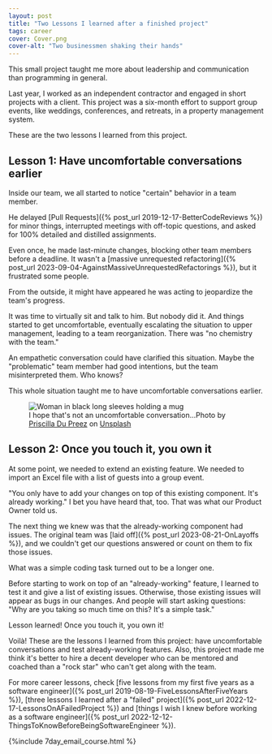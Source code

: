 ```yaml
---
layout: post
title: "Two Lessons I learned after a finished project"
tags: career
cover: Cover.png
cover-alt: "Two businessmen shaking their hands" 
---
```


This small project taught me more about leadership and communication than programming in general.

Last year, I worked as an independent contractor and engaged in short projects with a client. This project was a six-month effort to support group events, like weddings, conferences, and retreats, in a property management system.

These are the two lessons I learned from this project.

## Lesson 1: Have uncomfortable conversations earlier

Inside our team, we all started to notice "certain" behavior in a team member.

He delayed [Pull Requests]({% post_url 2019-12-17-BetterCodeReviews %}) for minor things, interrupted meetings with off-topic questions, and asked for 100% detailed and distilled assignments.

Even once, he made last-minute changes, blocking other team members before a deadline. It wasn't a [massive unrequested refactoring]({% post_url 2023-09-04-AgainstMassiveUnrequestedRefactorings %}), but it frustrated some people.

From the outside, it might have appeared he was acting to jeopardize the team's progress.

It was time to virtually sit and talk to him. But nobody did it. And things started to get uncomfortable, eventually escalating the situation to upper management, leading to a team reorganization. There was "no chemistry with the team."

An empathetic conversation could have clarified this situation. Maybe the "problematic" team member had good intentions, but the team misinterpreted them. Who knows?

This whole situation taught me to have uncomfortable conversations earlier.

<figure>
<img src="https://images.unsplash.com/photo-1604881988758-f76ad2f7aac1?crop=entropy&cs=tinysrgb&fit=crop&fm=jpg&h=400&ixid=MnwxfDB8MXxyYW5kb218MHx8fHx8fHx8MTcwNTk1OTM1MA&ixlib=rb-4.0.3&q=80&utm_campaign=api-credit&utm_medium=referral&utm_source=unsplash_source&w=600" alt="Woman in black long sleeves holding a mug">

<figcaption>I hope that's not an uncomfortable conversation...Photo by <a href="https://unsplash.com/@priscilladupreez?utm_content=creditCopyText&utm_medium=referral&utm_source=unsplash">Priscilla Du Preez</a> on <a href="https://unsplash.com/photos/woman-in-black-long-sleeve-shirt-holding-black-ceramic-mug-K8XYGbw4Ahg?utm_content=creditCopyText&utm_medium=referral&utm_source=unsplash">Unsplash</a></figcaption>
</figure>

## Lesson 2: Once you touch it, you own it

At some point, we needed to extend an existing feature. We needed to import an Excel file with a list of guests into a group event.

"You only have to add your changes on top of this existing component. It's already working." I bet you have heard that, too. That was what our Product Owner told us.

The next thing we knew was that the already-working component had issues. The original team was [laid off]({% post_url 2023-08-21-OnLayoffs %}), and we couldn't get our questions answered or count on them to fix those issues.

What was a simple coding task turned out to be a longer one.

Before starting to work on top of an "already-working" feature, I learned to test it and give a list of existing issues. Otherwise, those existing issues will appear as bugs in our changes. And people will start asking questions: "Why are you taking so much time on this? It's a simple task."

Lesson learned! Once you touch it, you own it!

Voilà! These are the lessons I learned from this project: have uncomfortable conversations and test already-working features. Also, this project made me think it's better to hire a decent developer who can be mentored and coached than a "rock star" who can't get along with the team. 

For more career lessons, check [five lessons from my first five years as a software engineer]({% post_url 2019-08-19-FiveLessonsAfterFiveYears %}), [three lessons I learned after a "failed" project]({% post_url 2022-12-17-LessonsOnAFailedProject %}) and [things I wish I knew before working as a software engineer]({% post_url 2022-12-12-ThingsToKnowBeforeBeingSoftwareEngineer %}).

{%include 7day_email_course.html %}